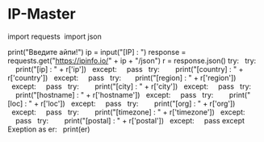 # IP-Master
import requests 
import json

print("Введите айпи!")
ip = input("[IP] : ")
response = requests.get("https://ipinfo.io/" + ip + "/json")
r = response.json()
try:
  try:
    print("[ip] : " + r['ip'])
  except:
    pass
  try:   
    print("[country] : " + r['country'])
  except:
    pass
  try:  
    print("[region] : " + r['region'])
  except:
    pass
  try:   
    print("[city] : " + r['city'])
  except:
    pass
  try:   
    print("[hostname] : " + r['hostname'])
  except:
    pass
  try:   
    print("[loc] : " + r['loc'])
  except:
    pass
  try:   
    print("[org] : " + r['org'])
  except:
    pass
  try:   
    print("[timezone] : " + r['timezone'])
  except:
    pass
  try:   
    print("[postal] : " + r['postal'])
  except:
    pass
except Exeption as er:
  print(er)
